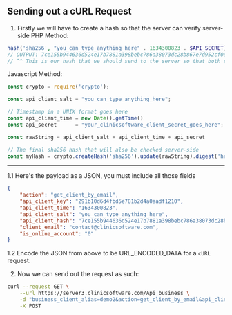 
## Sending out a cURL Request

1. Firstly we will have to create a hash so that the server can verify server-side
PHP Method:
```php
hash('sha256', "you_can_type_anything_here" . 1634300823 . $API_SECRET))
// OUTPUT: 7ce155b944636d524e17b7881a398bebc786a38073dc28b867e7d952cf0ebb46
// ^^ This is our hash that we should send to the server so that both sides can verify^^
```
Javascript Method:
```js
const crypto = require('crypto');

const api_client_salt = "you_can_type_anything_here";

// Timestamp in a UNIX format goes here
const api_client_time = new Date().getTime()
const api_secret      = "your_clinicsoftware_client_secret_goes_here"; // This is the most important

const rawString = api_client_salt + api_client_time + api_secret

// The final sha256 hash that will also be checked server-side
const myHash = crypto.createHash('sha256').update(rawString).digest('hex');
```
---
1.1 Here's the payload as a JSON, you must include all those fields
```json
{
    "action": "get_client_by_email",
    "api_client_key": "291b10d6d4fbd5e781b2d4a0aadf1210",
    "api_client_time": "1634300823",
    "api_client_salt": "you_can_type_anything_here",
    "api_client_hash": "7ce155b944636d524e17b7881a398bebc786a38073dc28b867e7d952cf0ebb46",
    "client_email": "contact@clinicsoftware.com",
    "is_online_account": "0"
}
```

1.2 Encode the JSON from above to be URL_ENCODED_DATA for a `cURL` request.

2. Now we can send out the request as such:
```bash
curl --request GET \
    --url https://server3.clinicsoftware.com/Api_business \
    -d "business_client_alias=demo2&action=get_client_by_email&api_client_hash=7ce155b944636d524e17b7881a398bebc786a38073dc28b867e7d952cf0ebb46&api_client_key=291b10d6d4fbd5e781b2d4a0aadf1210&api_client_salt=you_can_type_anything_here&api_client_time=1634300823&client_email=daniel%40clinicsoftware.com&is_online_account=0" \
    -X POST
```
